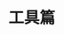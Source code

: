 # 工具篇

<!-- - [颜色选择器](https://zeroonbush.github.io/color-picker/) -->
<!-- - [生成代码截图](https://zeroonbush.github.io/code-img/) -->